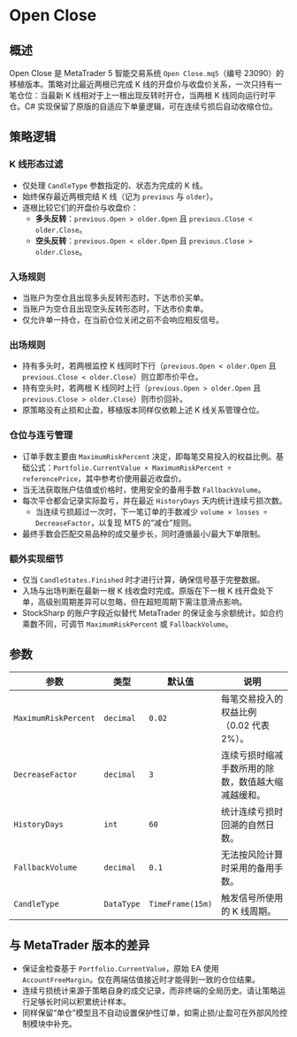 # Open Close

## 概述
Open Close 是 MetaTrader 5 智能交易系统 `Open Close.mq5`（编号 23090）的移植版本。策略对比最近两根已完成 K 线的开盘价与收盘价关系，一次只持有一笔仓位：当最新 K 线相对于上一根出现反转时开仓，当两根 K 线同向运行时平仓。C# 实现保留了原版的自适应下单量逻辑，可在连续亏损后自动收缩仓位。

## 策略逻辑
### K 线形态过滤
* 仅处理 `CandleType` 参数指定的、状态为完成的 K 线。
* 始终保存最近两根完结 K 线（记为 `previous` 与 `older`）。
* 逐根比较它们的开盘价与收盘价：
  * **多头反转**：`previous.Open > older.Open` 且 `previous.Close < older.Close`。
  * **空头反转**：`previous.Open < older.Open` 且 `previous.Close > older.Close`。

### 入场规则
* 当账户为空仓且出现多头反转形态时，下达市价买单。
* 当账户为空仓且出现空头反转形态时，下达市价卖单。
* 仅允许单一持仓，在当前仓位关闭之前不会响应相反信号。

### 出场规则
* 持有多头时，若两根监控 K 线同时下行（`previous.Open < older.Open` 且 `previous.Close < older.Close`）则立即市价平仓。
* 持有空头时，若两根 K 线同时上行（`previous.Open > older.Open` 且 `previous.Close > older.Close`）则市价回补。
* 原策略没有止损和止盈，移植版本同样仅依赖上述 K 线关系管理仓位。

### 仓位与连亏管理
* 订单手数主要由 `MaximumRiskPercent` 决定，即每笔交易投入的权益比例。基础公式：`Portfolio.CurrentValue × MaximumRiskPercent ÷ referencePrice`，其中参考价使用最近收盘价。
* 当无法获取账户估值或价格时，使用安全的备用手数 `FallbackVolume`。
* 每次平仓都会记录实际盈亏，并在最近 `HistoryDays` 天内统计连续亏损次数。
  * 当连续亏损超过一次时，下一笔订单的手数减少 `volume × losses ÷ DecreaseFactor`，以复现 MT5 的“减仓”规则。
* 最终手数会匹配交易品种的成交量步长，同时遵循最小/最大下单限制。

### 额外实现细节
* 仅当 `CandleStates.Finished` 时才进行计算，确保信号基于完整数据。
* 入场与出场判断在最新一根 K 线收盘时完成。原版在下一根 K 线开盘处下单，高级别周期差异可以忽略，但在超短周期下需注意滑点影响。
* StockSharp 的账户字段近似替代 MetaTrader 的保证金与余额统计。如合约乘数不同，可调节 `MaximumRiskPercent` 或 `FallbackVolume`。

## 参数
| 参数 | 类型 | 默认值 | 说明 |
|------|------|--------|------|
| `MaximumRiskPercent` | `decimal` | `0.02` | 每笔交易投入的权益比例（0.02 代表 2%）。 |
| `DecreaseFactor` | `decimal` | `3` | 连续亏损时缩减手数所用的除数，数值越大缩减越缓和。 |
| `HistoryDays` | `int` | `60` | 统计连续亏损时回溯的自然日数。 |
| `FallbackVolume` | `decimal` | `0.1` | 无法按风险计算时采用的备用手数。 |
| `CandleType` | `DataType` | `TimeFrame(15m)` | 触发信号所使用的 K 线周期。 |

## 与 MetaTrader 版本的差异
* 保证金检查基于 `Portfolio.CurrentValue`，原始 EA 使用 `AccountFreeMargin`。仅在两端估值接近时才能得到一致的仓位结果。
* 连续亏损统计来源于策略自身的成交记录，而非终端的全局历史。请让策略运行足够长时间以积累统计样本。
* 同样保留“单仓”模型且不自动设置保护性订单，如需止损/止盈可在外部风险控制模块中补充。
